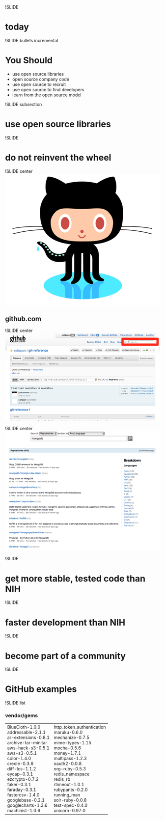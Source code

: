 !SLIDE

# today #

!SLIDE bullets incremental
# You Should #

* use open source libraries
* open source company code
* use open source to recruit
* use open source to find developers
* learn from the open source model


!SLIDE subsection
# use open source libraries #

!SLIDE 
# do not reinvent the wheel #

!SLIDE center
![](img/octocat.png)
## github.com ##

!SLIDE center
![](img/search.png)

!SLIDE center
![](img/searchlang.png)

!SLIDE 
# get more stable, tested code than NIH #

!SLIDE 
# faster development than NIH #

!SLIDE 
# become part of a community #

!SLIDE 
# GitHub examples #

!SLIDE list

### vendor/gems ###

<center>
<table class="listtb"><tr><td>
BlueCloth-1.0.0<br/>
addressable-2.1.1<br/>
ar-extensions-0.8.1<br/>
archive-tar-minitar<br/>
aws-hack-s3-0.5.1<br/>
aws-s3-0.5.1<br/>
color-1.4.0<br/>
creole-0.3.6<br/>
diff-lcs-1.1.2<br/>
eycap-0.3.1<br/>
ezcrypto-0.7.2<br/>
faker-0.3.1<br/>
faraday-0.3.1<br/>
fastercsv-1.4.0<br/>
googlebase-0.2.1<br/>
googlecharts-1.3.6<br/>
machinist-1.0.6<br/>
</td><td>
http_token_authentication<br/>
maruku-0.6.0<br/>
mechanize-0.7.5<br/>
mime-types-1.15<br/>
mocha-0.5.6<br/>
money-1.7.1<br/>
multipass-1.2.3<br/>
oauth2-0.0.8<br/>
org-ruby-0.5.3<br/>
redis_namespace<br/>
redis_rb<br/>
rtimeout-1.0.1<br/>
rubypants-0.2.0<br/>
running_man<br/>
solr-ruby-0.0.8<br/>
test-spec-0.4.0<br/>
unicorn-0.97.0<br/>
</td></tr></table>
</center>